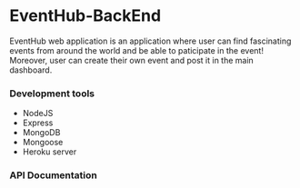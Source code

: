 # EventHub-BackEnd

EventHub web application is an application where user can find fascinating events from around the world and be able to paticipate in the event! Moreover, user can create their own event and post it in the main dashboard.

### Development tools
* NodeJS
* Express
* MongoDB
* Mongoose
* Heroku server

### API Documentation



